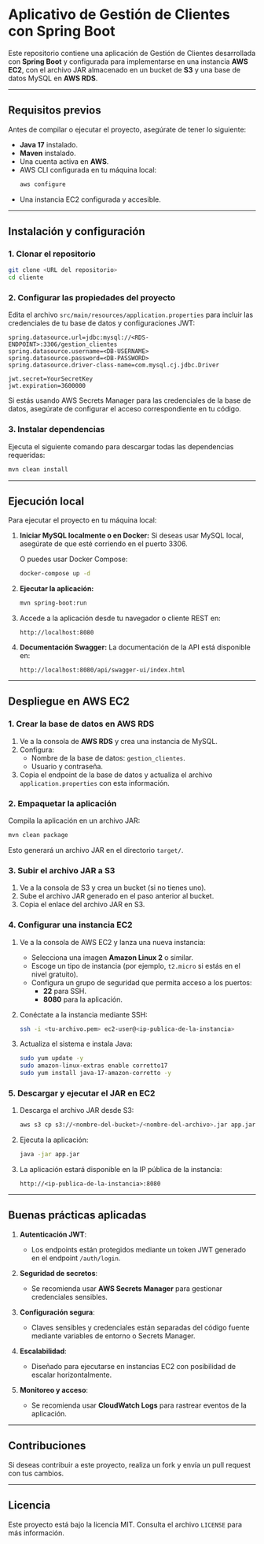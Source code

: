 # Aplicativo de Gestión de Clientes con Spring Boot

Este repositorio contiene una aplicación de Gestión de Clientes desarrollada con **Spring Boot** y configurada para implementarse en una instancia **AWS EC2**, con el archivo JAR almacenado en un bucket de **S3** y una base de datos MySQL en **AWS RDS**.

---

## **Requisitos previos**

Antes de compilar o ejecutar el proyecto, asegúrate de tener lo siguiente:

- **Java 17** instalado.
- **Maven** instalado.
- Una cuenta activa en **AWS**.
- AWS CLI configurada en tu máquina local:
  ```bash
  aws configure
  ```
- Una instancia EC2 configurada y accesible.

---

## **Instalación y configuración**

### **1. Clonar el repositorio**
```bash
git clone <URL del repositorio>
cd cliente
```

### **2. Configurar las propiedades del proyecto**
Edita el archivo `src/main/resources/application.properties` para incluir las credenciales de tu base de datos y configuraciones JWT:

```properties
spring.datasource.url=jdbc:mysql://<RDS-ENDPOINT>:3306/gestion_clientes
spring.datasource.username=<DB-USERNAME>
spring.datasource.password=<DB-PASSWORD>
spring.datasource.driver-class-name=com.mysql.cj.jdbc.Driver

jwt.secret=YourSecretKey
jwt.expiration=3600000
```

Si estás usando AWS Secrets Manager para las credenciales de la base de datos, asegúrate de configurar el acceso correspondiente en tu código.

### **3. Instalar dependencias**
Ejecuta el siguiente comando para descargar todas las dependencias requeridas:
```bash
mvn clean install
```

---

## **Ejecución local**

Para ejecutar el proyecto en tu máquina local:

1. **Iniciar MySQL localmente o en Docker:**
   Si deseas usar MySQL local, asegúrate de que esté corriendo en el puerto 3306.

   O puedes usar Docker Compose:
   ```bash
   docker-compose up -d
   ```

2. **Ejecutar la aplicación:**
   ```bash
   mvn spring-boot:run
   ```

3. Accede a la aplicación desde tu navegador o cliente REST en:
   ```
   http://localhost:8080
   ```

4. **Documentación Swagger:**
   La documentación de la API está disponible en:
   ```
   http://localhost:8080/api/swagger-ui/index.html
   ```

---

## **Despliegue en AWS EC2**

### **1. Crear la base de datos en AWS RDS**
1. Ve a la consola de **AWS RDS** y crea una instancia de MySQL.
2. Configura:
   - Nombre de la base de datos: `gestion_clientes`.
   - Usuario y contraseña.
3. Copia el endpoint de la base de datos y actualiza el archivo `application.properties` con esta información.

### **2. Empaquetar la aplicación**
Compila la aplicación en un archivo JAR:
```bash
mvn clean package
```
Esto generará un archivo JAR en el directorio `target/`.

### **3. Subir el archivo JAR a S3**
1. Ve a la consola de S3 y crea un bucket (si no tienes uno).
2. Sube el archivo JAR generado en el paso anterior al bucket.
3. Copia el enlace del archivo JAR en S3.

### **4. Configurar una instancia EC2**
1. Ve a la consola de AWS EC2 y lanza una nueva instancia:
   - Selecciona una imagen **Amazon Linux 2** o similar.
   - Escoge un tipo de instancia (por ejemplo, `t2.micro` si estás en el nivel gratuito).
   - Configura un grupo de seguridad que permita acceso a los puertos:
     - **22** para SSH.
     - **8080** para la aplicación.

2. Conéctate a la instancia mediante SSH:
   ```bash
   ssh -i <tu-archivo.pem> ec2-user@<ip-publica-de-la-instancia>
   ```

3. Actualiza el sistema e instala Java:
   ```bash
   sudo yum update -y
   sudo amazon-linux-extras enable corretto17
   sudo yum install java-17-amazon-corretto -y
   ```

### **5. Descargar y ejecutar el JAR en EC2**
1. Descarga el archivo JAR desde S3:
   ```bash
   aws s3 cp s3://<nombre-del-bucket>/<nombre-del-archivo>.jar app.jar
   ```

2. Ejecuta la aplicación:
   ```bash
   java -jar app.jar
   ```

3. La aplicación estará disponible en la IP pública de la instancia:
   ```
   http://<ip-publica-de-la-instancia>:8080
   ```

---

## **Buenas prácticas aplicadas**

1. **Autenticación JWT**:
   - Los endpoints están protegidos mediante un token JWT generado en el endpoint `/auth/login`.

2. **Seguridad de secretos**:
   - Se recomienda usar **AWS Secrets Manager** para gestionar credenciales sensibles.

3. **Configuración segura**:
   - Claves sensibles y credenciales están separadas del código fuente mediante variables de entorno o Secrets Manager.

4. **Escalabilidad**:
   - Diseñado para ejecutarse en instancias EC2 con posibilidad de escalar horizontalmente.

5. **Monitoreo y acceso**:
   - Se recomienda usar **CloudWatch Logs** para rastrear eventos de la aplicación.

---

## **Contribuciones**
Si deseas contribuir a este proyecto, realiza un fork y envía un pull request con tus cambios.

---

## **Licencia**
Este proyecto está bajo la licencia MIT. Consulta el archivo `LICENSE` para más información.

